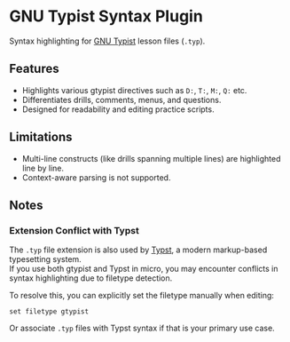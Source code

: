 # GNU Typist Syntax Plugin

Syntax highlighting for
[GNU Typist](https://www.gnu.org/software/gtypist/) lesson files (`.typ`).

## Features

- Highlights various gtypist directives such as `D:`, `T:`, `M:`, `Q:` etc.
- Differentiates drills, comments, menus, and questions.
- Designed for readability and editing practice scripts.

## Limitations

- Multi-line constructs (like drills spanning multiple lines) are highlighted
  line by line.
- Context-aware parsing is not supported.

## Notes

### Extension Conflict with Typst

The `.typ` file extension is also used by [Typst](https://typst.app/), a modern
markup-based typesetting system.  
If you use both gtypist and Typst in micro, you may encounter conflicts in
syntax highlighting due to filetype detection.

To resolve this, you can explicitly set the filetype manually when editing:

```
set filetype gtypist
```

Or associate `.typ` files with Typst syntax if that is your primary use case.
